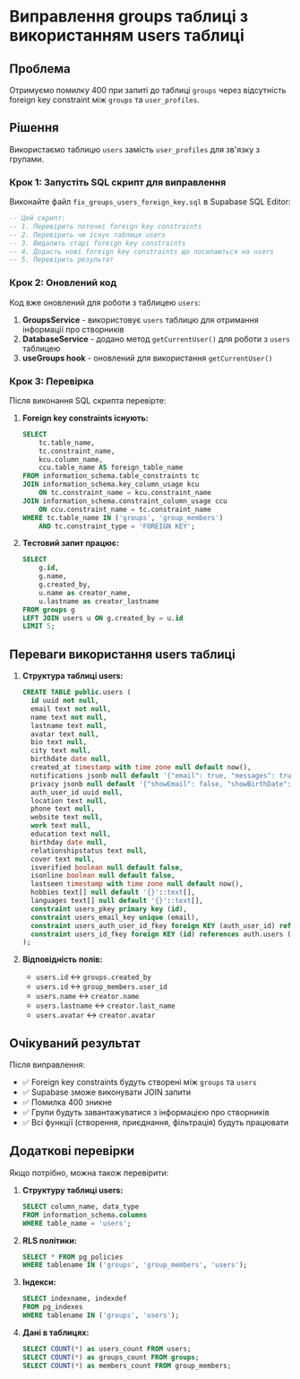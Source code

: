 # Виправлення groups таблиці з використанням users таблиці

## Проблема

Отримуємо помилку 400 при запиті до таблиці `groups` через відсутність foreign key constraint між `groups` та `user_profiles`.

## Рішення

Використаємо таблицю `users` замість `user_profiles` для зв'язку з групами.

### Крок 1: Запустіть SQL скрипт для виправлення

Виконайте файл `fix_groups_users_foreign_key.sql` в Supabase SQL Editor:

```sql
-- Цей скрипт:
-- 1. Перевірить поточні foreign key constraints
-- 2. Перевірить чи існує таблиця users
-- 3. Видалить старі foreign key constraints
-- 4. Додасть нові foreign key constraints що посилаються на users
-- 5. Перевірить результат
```

### Крок 2: Оновлений код

Код вже оновлений для роботи з таблицею `users`:

1. **GroupsService** - використовує `users` таблицю для отримання інформації про створників
2. **DatabaseService** - додано метод `getCurrentUser()` для роботи з `users` таблицею
3. **useGroups hook** - оновлений для використання `getCurrentUser()`

### Крок 3: Перевірка

Після виконання SQL скрипта перевірте:

1. **Foreign key constraints існують:**
   ```sql
   SELECT 
       tc.table_name, 
       tc.constraint_name, 
       kcu.column_name,
       ccu.table_name AS foreign_table_name
   FROM information_schema.table_constraints tc
   JOIN information_schema.key_column_usage kcu 
       ON tc.constraint_name = kcu.constraint_name
   JOIN information_schema.constraint_column_usage ccu 
       ON ccu.constraint_name = tc.constraint_name
   WHERE tc.table_name IN ('groups', 'group_members')
       AND tc.constraint_type = 'FOREIGN KEY';
   ```

2. **Тестовий запит працює:**
   ```sql
   SELECT 
       g.id,
       g.name,
       g.created_by,
       u.name as creator_name,
       u.lastname as creator_lastname
   FROM groups g
   LEFT JOIN users u ON g.created_by = u.id
   LIMIT 5;
   ```

## Переваги використання users таблиці

1. **Структура таблиці users:**
   ```sql
   CREATE TABLE public.users (
     id uuid not null,
     email text not null,
     name text not null,
     lastname text null,
     avatar text null,
     bio text null,
     city text null,
     birthdate date null,
     created_at timestamp with time zone null default now(),
     notifications jsonb null default '{"email": true, "messages": true, "friendRequests": true}'::jsonb,
     privacy jsonb null default '{"showEmail": false, "showBirthDate": true, "profileVisibility": "public"}'::jsonb,
     auth_user_id uuid null,
     location text null,
     phone text null,
     website text null,
     work text null,
     education text null,
     birthday date null,
     relationshipstatus text null,
     cover text null,
     isverified boolean null default false,
     isonline boolean null default false,
     lastseen timestamp with time zone null default now(),
     hobbies text[] null default '{}'::text[],
     languages text[] null default '{}'::text[],
     constraint users_pkey primary key (id),
     constraint users_email_key unique (email),
     constraint users_auth_user_id_fkey foreign KEY (auth_user_id) references auth.users (id) on delete CASCADE,
     constraint users_id_fkey foreign KEY (id) references auth.users (id) on delete CASCADE
   );
   ```

2. **Відповідність полів:**
   - `users.id` ↔ `groups.created_by`
   - `users.id` ↔ `group_members.user_id`
   - `users.name` ↔ `creator.name`
   - `users.lastname` ↔ `creator.last_name`
   - `users.avatar` ↔ `creator.avatar`

## Очікуваний результат

Після виправлення:
- ✅ Foreign key constraints будуть створені між `groups` та `users`
- ✅ Supabase зможе виконувати JOIN запити
- ✅ Помилка 400 зникне
- ✅ Групи будуть завантажуватися з інформацією про створників
- ✅ Всі функції (створення, приєднання, фільтрація) будуть працювати

## Додаткові перевірки

Якщо потрібно, можна також перевірити:

1. **Структуру таблиці users:**
   ```sql
   SELECT column_name, data_type 
   FROM information_schema.columns 
   WHERE table_name = 'users';
   ```

2. **RLS політики:**
   ```sql
   SELECT * FROM pg_policies 
   WHERE tablename IN ('groups', 'group_members', 'users');
   ```

3. **Індекси:**
   ```sql
   SELECT indexname, indexdef 
   FROM pg_indexes 
   WHERE tablename IN ('groups', 'users');
   ```

4. **Дані в таблицях:**
   ```sql
   SELECT COUNT(*) as users_count FROM users;
   SELECT COUNT(*) as groups_count FROM groups;
   SELECT COUNT(*) as members_count FROM group_members;
   ``` 